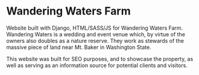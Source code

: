 # Wandering Waters Farm

Website built with Django, HTML/SASS/JS for Wandering Waters Farm. Wandering Waters is a wedding and event venue which, by virtue of the owners also doubles as a nature reserve. They work as stewards of the massive piece of land near Mt. Baker in Washington State.

This website was built for SEO purposes, and to showcase the property, as well as serving as an information source for potential clients and visitors.
